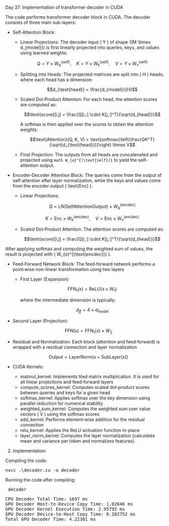 Day 37: Implementation of transformer decoder in CUDA

The code performs transformer decoder block in CUDA. The decoder consists of three main sub-layers:
  - Self‑Attention Block:
    - Linear Projections: The decoder input \( Y \) of shape \((M \times d_{model})\) is first linearly projected into queries, keys, and values using learned weights:
  
      ```math
      Q = Y \times W_{q}^{(\text{self})},\quad K = Y \times W_{k}^{(\text{self})},\quad V = Y \times W_{v}^{(\text{self})}
      ```
  
    - Splitting into Heads: The projected matrices are split into \( H \) heads, where each head has a dimension:
  
      ```math
      d_{\text{head}} = \frac{d_{model}}{H}
      ```
  
    - Scaled Dot‑Product Attention: For each head, the attention scores are computed as:
  
      ```math
      \text{score}[i,j] = \frac{Q[i,:] \cdot K[j,:]^T}{\sqrt{d_{head}}}
      ```
    
      A softmax is then applied over the scores to obtain the attention weights:
    
      ```math
      \text{Attention}(Q, K, V) = \text{softmax}\left(\frac{QK^T}{\sqrt{d_{\text{head}}}}\right) \times V
      ```
  
    - Final Projection: The outputs from all heads are concatenated and projected using ```math W_{o}^{(\text{self})}``` to yield the self-attention output.

  - Encoder‑Decoder Attention Block: The queries come from the output of self‑attention after layer normalization, while the keys and values come from the encoder output \( \text{Enc} \).

    - Linear Projections: 
    
      ```math
      Q = \text{LN}(\text{SelfAttentionOutput}) \times W_{q}^{(\text{encdec})}
      ```
      
      ```math
      K = \text{Enc} \times W_{k}^{(\text{encdec})},\quad V = \text{Enc} \times W_{v}^{(\text{encdec})}
      ```
  
    - Scaled Dot‑Product Attention: The attention scores are computed as:
  
      ```math
      \text{score}[i,j] = \frac{Q[i,:] \cdot K[j,:]^T}{\sqrt{d_{head}}}
      ```
  
  After applying softmax and computing the weighted sum of values, the result is projected with \( W_{o}^{(\text{encdec})} \).

- Feed‑Forward Network Block: The feed‑forward network performs a point‑wise non-linear transformation using two layers

  - First Layer (Expansion):

    ```math
    \text{FFN}_1(x) = \text{ReLU}(x \times W_1)
    ```
    
    where the intermediate dimension is typically:
    
    ```math
    d_{ff} = 4 \times d_{model}
    ```
  
- Second Layer (Projection):

    ```math
    \text{FFN}(x) = \text{FFN}_1(x) \times W_2
    ```

- Residual and Normalization: Each block (attention and feed‑forward) is wrapped with a residual connection and layer normalization
  
  ```math
  \text{Output} = \text{LayerNorm}(x + \text{SubLayer}(x))
  ```


- CUDA Kernels:
  - matmul_kernel: Implements tiled matrix multiplication. It is used for all linear projections and feed‑forward layers
  - compute_scores_kernel: Computes scaled dot‑product scores between queries and keys for a given head
  - softmax_kernel: Applies softmax over the key dimension using parallel reduction for numerical stability
  - weighted_sum_kernel: Computes the weighted sum over value vectors \( V \) using the softmax scores
  - add_kernel: Performs element‑wise addition for the residual connection
  - relu_kernel: Applies the ReLU activation function in-place
  - layer_norm_kernel: Computes the layer normalization (calculates mean and variance per token and normalizes features).

2) Implementation:

Compiling the code:  

<pre>nvcc .\decoder.cu -o decoder</pre>

Running the code after compiling: 

<pre> decoder </pre>

<pre>CPU Decoder Total Time: 1697 ms
GPU Decoder Host-to-Device Copy Time: 1.02646 ms
GPU Decoder Kernel Execution Time: 2.95792 ms
GPU Decoder Device-to-Host Copy Time: 0.182752 ms
Total GPU Decoder Time: 4.22301 ms</pre>